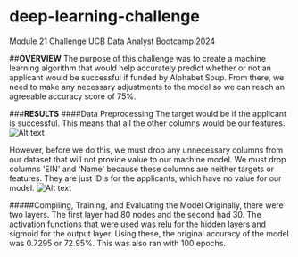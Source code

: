 # deep-learning-challenge
Module 21 Challenge UCB Data Analyst Bootcamp 2024


##**OVERVIEW**
The purpose of this challenge was to create a machine learning algorithm that would help accurately predict whether or not an applicant would be successful if funded by Alphabet Soup. From there, we need to make any necessary adjustments to the model so we can reach an agreeable accuracy score of 75%.


###**RESULTS**
####Data Preprocessing
The target would be if the applicant is successful.
This means that all the other columns would be our features.
![Alt text](C:\Users\julio\bootcampHW\deep-learning-challenge\images\targetANDfeature.png)

However, before we do this, we must drop any unnecessary columns from our dataset that will not provide value to our machine model. We must drop columns 'EIN' and 'Name' because these columns are neither targets or features. They are just ID's for the applicants, which have no value for our model.
![Alt text](C:\Users\julio\bootcampHW\deep-learning-challenge\images\droppedColumns.png)

#####Compiling, Training, and Evaluating the Model
Originally, there were two layers. The first layer had 80 nodes and the second had 30. The activation functions that were used was relu for the hidden layers and sigmoid for the output layer.
Using these, the original accuracy of the model was 0.7295 or 72.95%. This was also ran with 100 epochs.

